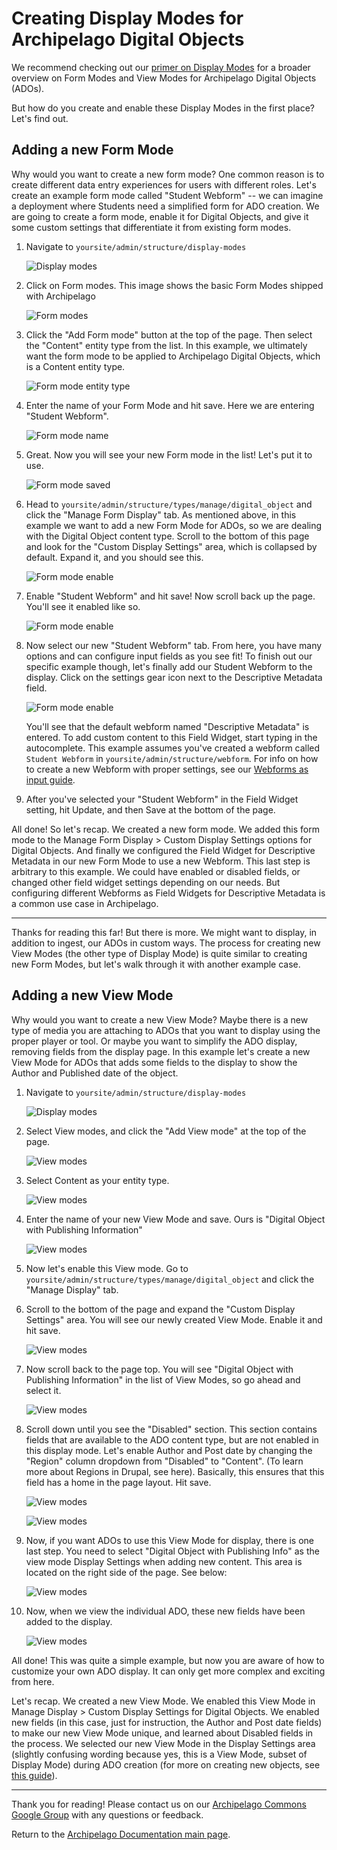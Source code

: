# Creating Display Modes for Archipelago Digital Objects

We recommend checking out our [primer on Display Modes](webformsasinput.md) for a broader overview on Form Modes and View Modes for Archipelago Digital Objects (ADOs).

But how do you create and enable these Display Modes in the first place? Let's find out.

## Adding a new Form Mode

Why would you want to create a new form mode? One common reason is to create different data entry experiences for users with different roles. Let's create an example form mode called "Student Webform" --  we can imagine a deployment where Students need a simplified form for ADO creation. We are going to create a form mode, enable it for Digital Objects, and give it some custom settings that differentiate it from existing form modes.

1. Navigate to `yoursite/admin/structure/display-modes`

    ![Display modes](images/display-modes.jpg)

2. Click on Form modes. This image shows the basic Form Modes shipped with Archipelago

    ![Form modes](images/form-modes-default.png)

3. Click the "Add Form mode" button at the top of the page. Then select the "Content" entity type from the list. In this example, we ultimately want the form mode to be applied to Archipelago Digital Objects, which is a Content entity type.

    ![Form mode entity type](images/form-mode-entity-type.png)

4. Enter the name of your Form Mode and hit save. Here we are entering "Student Webform".

    ![Form mode name](images/form-mode-name.png)

5. Great. Now you will see your new Form mode in the list! Let's put it to use.

    ![Form mode saved](images/form-mode-saved.png)

6. Head to `yoursite/admin/structure/types/manage/digital_object` and click the "Manage Form Display" tab. As mentioned above, in this example we want to add a new Form Mode for ADOs, so we are dealing with the Digital Object content type. Scroll to the bottom of this page and look for the "Custom Display Settings" area, which is collapsed by default. Expand it, and you should see this.

    ![Form mode enable](images/form-mode-enable.png)

7. Enable "Student Webform" and hit save! Now scroll back up the page. You'll see it enabled like so.

    ![Form mode enable](images/form-mode-enable-2.png)

8. Now select our new "Student Webform" tab. From here, you have many options and can configure input fields as you see fit! To finish out our specific example though, let's finally add our Student Webform to the display. Click on the settings gear icon next to the Descriptive Metadata field.

    ![Form mode enable](images/form-mode-add-webform.png)

    You'll see that the default webform named "Descriptive Metadata" is entered. To add custom content to this Field Widget, start typing in the autocomplete. This example assumes you've created a webform called `Student Webform` in `yoursite/admin/structure/webform`. For info on how to create a new Webform with proper settings, see our [Webforms as input guide](webformsasinput.md).

9. After you've selected your "Student Webform" in the Field Widget setting, hit Update, and then Save at the bottom of the page.


All done! So let's recap. We created a new form mode. We added this form mode to the Manage Form Display > Custom Display Settings options for Digital Objects. And finally we configured the Field Widget for Descriptive Metadata in our new Form Mode to use a new Webform. This last step is arbitrary to this example. We could have enabled or disabled fields, or changed other field widget settings depending on our needs. But configuring different Webforms as Field Widgets for Descriptive Metadata is a common use case in Archipelago.
___

Thanks for reading this far! But there is more. We might want to display, in addition to ingest, our ADOs in custom ways. The process for creating new View Modes (the other type of Display Mode) is quite similar to creating new Form Modes, but let's walk through it with another example case.

## Adding a new View Mode

Why would you want to create a new View Mode? Maybe there is a new type of media you are attaching to ADOs that you want to display using the proper player or tool. Or maybe you want to simplify the ADO display, removing fields from the display page. In this example let's create a new View Mode for ADOs that adds some fields to the display to show the Author and Published date of the object.

1. Navigate to `yoursite/admin/structure/display-modes`

    ![Display modes](images/display-modes.jpg)

2. Select View modes, and click the "Add View mode" at the top of the page.

    ![View modes](images/view-mode-add.png)

3. Select Content as your entity type.

    ![View modes](images/view-mode-entity-type.png)

4. Enter the name of your new View Mode and save. Ours is "Digital Object with Publishing Information"

    ![View modes](images/view-mode-name.png)

5. Now let's enable this View mode. Go to `yoursite/admin/structure/types/manage/digital_object` and click the "Manage Display" tab.

6. Scroll to the bottom of the page and expand the "Custom Display Settings" area. You will see our newly created View Mode. Enable it and hit save.

    ![View modes](images/view-mode-enable.png)

7. Now scroll back to the page top. You will see "Digital Object with Publishing Information" in the list of View Modes, so go ahead and select it.

    ![View modes](images/view-mode-enable2.png)

8. Scroll down until you see the "Disabled" section. This section contains fields that are available to the ADO content type, but are not enabled in this display mode. Let's enable Author and Post date by changing the "Region" column dropdown from "Disabled" to "Content". (To learn more about Regions in Drupal, see here). Basically, this ensures that this field has a home in the page layout. Hit save.

    ![View modes](images/view-mode-disabled.png)

    ![View modes](images/view-mode-content-disabled.png)

9. Now, if you want ADOs to use this View Mode for display, there is one last step. You need to select "Digital Object with Publishing Info" as the view mode Display Settings when adding new content. This area is located on the right side of the page. See below:

    ![View modes](images/view-mode-display-settings.png)

10. Now, when we view the individual ADO, these new fields have been added to the display.
    
    ![View modes](images/view-mode-final.png)

All done! This was quite a simple example, but now you are aware of how to customize your own ADO display. It can only get more complex and exciting from here.

Let's recap. We created a new View Mode. We enabled this View Mode in Manage Display > Custom Display Settings for Digital Objects. We enabled new fields (in this case, just for instruction, the Author and Post date fields) to make our new View Mode unique, and learned about Disabled fields in the process. We selected our new View Mode in the Display Settings area (slightly confusing wording because yes, this is a View Mode, subset of Display Mode) during ADO creation (for more on creating new objects, see [this guide](firstobject.md)).

___

Thank you for reading! Please contact us on our [Archipelago Commons Google Group](https://groups.google.com/forum/#!forum/archipelago-commons) with any questions or feedback.

Return to the [Archipelago Documentation main page](index.md).

